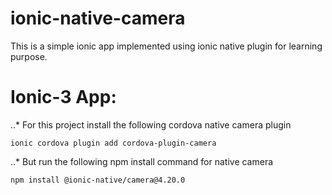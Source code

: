 # ionic-native-camera
This is a simple ionic app implemented using ionic native plugin for learning purpose. 

# Ionic-3 App:

..* For this project install the following cordova native camera plugin

`ionic cordova plugin add cordova-plugin-camera`

..* But run the following npm install command for native camera

`npm install @ionic-native/camera@4.20.0`
